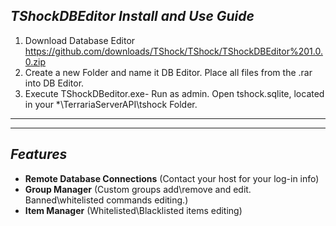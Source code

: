 ## _**TShockDBEditor Install and Use Guide**_
1. Download Database Editor https://github.com/downloads/TShock/TShock/TShockDBEditor%201.0.0.zip
2. Create a new Folder and name it DB Editor. Place all files from the .rar into DB Editor.
3. Execute TShockDBeditor.exe- Run as admin. Open tshock.sqlite, located in your *\TerrariaServerAPI\tshock Folder.

___
___
## _**Features**_
* **Remote Database Connections** (Contact your host for your log-in info)
* **Group Manager** (Custom groups add\remove and edit. Banned\whitelisted commands editing.)
* **Item Manager** (Whitelisted\Blacklisted items editing)

